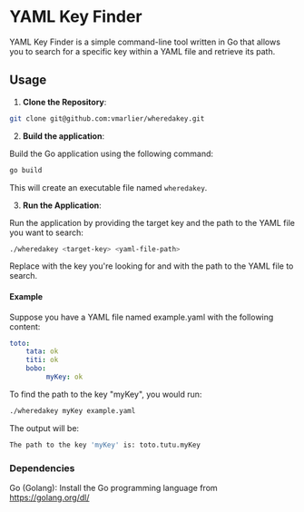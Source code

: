 # YAML Key Finder

YAML Key Finder is a simple command-line tool written in Go that allows you to search for a specific key within a YAML file and retrieve its path.

## Usage

1. **Clone the Repository**:

```bash
git clone git@github.com:vmarlier/wheredakey.git 
```

2. **Build the application**:

Build the Go application using the following command:

```bash
go build
```

This will create an executable file named `wheredakey`.

3. **Run the Application**:

Run the application by providing the target key and the path to the YAML file you want to search:

```bash
./wheredakey <target-key> <yaml-file-path>
```

Replace <target-key> with the key you're looking for and <yaml-file-path> with the path to the YAML file to search.

#### Example

Suppose you have a YAML file named example.yaml with the following content:

```yaml
toto:
    tata: ok
    titi: ok
    bobo:
         myKey: ok
```

To find the path to the key "myKey", you would run:

```bash
./wheredakey myKey example.yaml
```

The output will be:

```bash
The path to the key 'myKey' is: toto.tutu.myKey
```

### Dependencies

Go (Golang): Install the Go programming language from https://golang.org/dl/
